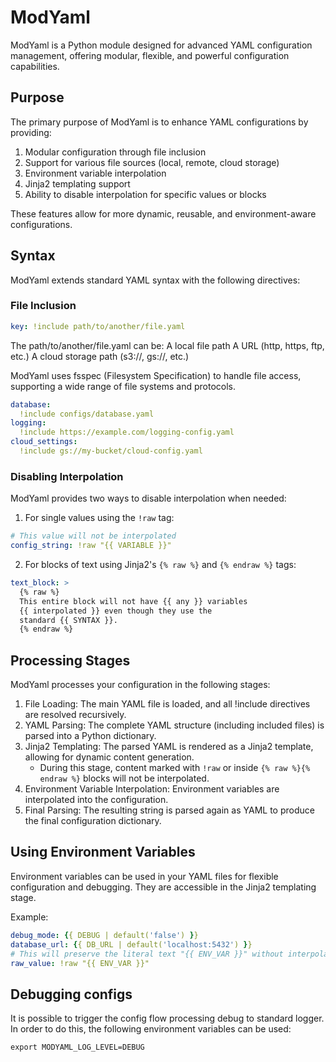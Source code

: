# ModYaml

ModYaml is a Python module designed for advanced YAML configuration management, offering modular, flexible, and powerful configuration capabilities.

## Purpose

The primary purpose of ModYaml is to enhance YAML configurations by providing:

1. Modular configuration through file inclusion
2. Support for various file sources (local, remote, cloud storage)
3. Environment variable interpolation
4. Jinja2 templating support
5. Ability to disable interpolation for specific values or blocks

These features allow for more dynamic, reusable, and environment-aware configurations.

## Syntax

ModYaml extends standard YAML syntax with the following directives:

### File Inclusion

```yaml
key: !include path/to/another/file.yaml
```

The path/to/another/file.yaml can be:
A local file path
A URL (http, https, ftp, etc.)
A cloud storage path (s3://, gs://, etc.)


ModYaml uses fsspec (Filesystem Specification) to handle file access, supporting a wide range of file systems and protocols.

```yaml
database:
  !include configs/database.yaml
logging:
  !include https://example.com/logging-config.yaml
cloud_settings:
  !include gs://my-bucket/cloud-config.yaml
```

### Disabling Interpolation

ModYaml provides two ways to disable interpolation when needed:

1. For single values using the `!raw` tag:

```yaml
# This value will not be interpolated
config_string: !raw "{{ VARIABLE }}"
```

2. For blocks of text using Jinja2's `{% raw %}` and `{% endraw %}` tags:

```yaml
text_block: >
  {% raw %}
  This entire block will not have {{ any }} variables 
  {{ interpolated }} even though they use the
  standard {{ SYNTAX }}.
  {% endraw %}
```

## Processing Stages
ModYaml processes your configuration in the following stages:

1. File Loading: The main YAML file is loaded, and all !include directives are resolved recursively.
1. YAML Parsing: The complete YAML structure (including included files) is parsed into a Python dictionary.
1. Jinja2 Templating: The parsed YAML is rendered as a Jinja2 template, allowing for dynamic content generation.
   * During this stage, content marked with `!raw` or inside `{% raw %}{% endraw %}` blocks will not be interpolated.
1. Environment Variable Interpolation: Environment variables are interpolated into the configuration.
1. Final Parsing: The resulting string is parsed again as YAML to produce the final configuration dictionary.

## Using Environment Variables
Environment variables can be used in your YAML files for flexible configuration and debugging. They are accessible in the Jinja2 templating stage.

Example:
```yaml
debug_mode: {{ DEBUG | default('false') }}
database_url: {{ DB_URL | default('localhost:5432') }}
# This will preserve the literal text "{{ ENV_VAR }}" without interpolation
raw_value: !raw "{{ ENV_VAR }}"
```

## Debugging configs

It is possible to trigger the config flow processing debug to standard logger.
In order to do this, the following environment variables can be used:

```shell
export MODYAML_LOG_LEVEL=DEBUG
```
 